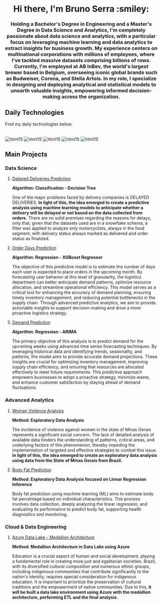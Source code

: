 <h1 align="center">Hi there, I'm Bruno Serra :smiley:</h1>
<h3 align="center">Holding a Bachelor's Degree in Engineering and a Master's Degree in Data Science and Analytics, I'm completely passionate about data science and analytics, with a particular focus on leveraging machine learning and data analytics to extract insights for business growth. My experience centers on multinational corporations with millions of employees, where I've tackled massive datasets comprising billions of rows. Currently, I'm employed at AB InBev, the world's largest brewer based in Belgium, overseeing iconic global brands such as Budweiser, Corona, and Stella Artois. In my role, I specialize in designing and deploying analytical and statistical models to unearth valuable insights, empowering informed decision-making across the organization.</h3>


## Daily Technologies
Find my daily technologies below.
<div style="display:inline_block"><br/>
  <img align="center" alt="html15" src="https://img.shields.io/badge/Python-14354C?style=for-the-badge&logo=python&logoColor=white" />
  <img align="center" alt="html15" src="https://img.shields.io/badge/MySQL-00000F?style=for-the-badge&logo=mysql&logoColor=white" /> 
  <img align="center" alt="html15" src="https://img.shields.io/badge/Microsoft_Azure-0089D6?style=for-the-badge&logo=microsoft-azure&logoColor=white" /> 
  <img align="center" alt="html15" src="https://img.shields.io/badge/MongoDB-4EA94B?style=for-the-badge&logo=mongodb&logoColor=white" /> 
  <img align="center" alt="html15" src="https://img.shields.io/badge/Microsoft_Excel-217346?style=for-the-badge&logo=microsoft-excel&logoColor=white" /> 
</div>

## Main Projects

### Data Science
1. [Delayed Deliveries Prediction](https://github.com/bbucalonserra/delivery-delay-prediction)

   **Algorithm: Classification - Decision Tree**
   
   One of the major problems faced by delivery companies is DELAYED DELIVERIES. **In light of this, the idea emerged to create a predictive analysis using machine learning models to anticipate whether a delivery will be delayed or not based on the data collected from orders.** There are no solid premises regarding the reasons for delays, only that, given that the datasets used are in a snowflake schema, a filter was applied to analyze only motorcyclists, always in the food segment, with delivery status always marked as delivered and order status as finalized.

2. [Order Days Prediction](https://github.com/bbucalonserra/order-days-prediction)
   
   **Algorithm: Regression - XGBoost Regressor**
   
   The objective of this predictive model is to estimate the number of days each user is expected to place orders in the upcoming month. By forecasting user behavior at this level of granularity, the logistics department can better anticipate demand patterns, optimize resource allocation, and streamline operational efficiency. This model serves as a critical tool for enhancing the accuracy of demand planning, ensuring timely inventory management, and reducing potential bottlenecks in the supply chain. Through advanced predictive analytics, we aim to provide actionable insights to support decision-making and drive a more proactive logistics strategy.

3. [Demand Prediction](https://github.com/bbucalonserra/demand-forecasting-and-prediction)

   **Algorithm: Regression - ARIMA**
   
   The primary objective of this analysis is to predict demand for the upcoming weeks using advanced time series forecasting techniques. By leveraging historical data and identifying trends, seasonality, and patterns, the model aims to provide accurate demand projections. These insights are crucial for optimizing inventory management, improving supply chain efficiency, and ensuring that resources are allocated effectively to meet future requirements. This predictive approach empowers businesses to adopt a proactive strategy, minimize waste, and enhance customer satisfaction by staying ahead of demand fluctuations.

### Advanced Analytics

1. [Woman Violence Analysis](https://github.com/bbucalonserra/woman-violence-analysis)

   **Method: Exploratory Data Analysis**
   
   The incidence of violence against women in the state of Minas Gerais represents a significant social concern. The lack of detailed analysis of available data hinders the understanding of patterns, critical areas, and underlying factors of this phenomenon, thereby impeding the implementation of targeted and effective strategies to combat this issue. **In light of this, the idea emerged to create an exploratory data analysis using data from the State of Minas Gerais from Brazil.**
   
2. [Body Fat Prediction](https://github.com/bbucalonserra/body-fat-prediction)

   **Method: Exploratory Data Analysis focused on Linear Regression Inference**
   
   Body fat prediction using machine learning (ML) aims to estimate body fat percentage based on individual characteristics. This process involves data collection, deeply analyzing the linear regression, and evaluating its performance to predict body fat, supporting health diagnostics and monitoring.

### Cloud & Data Engineering

1. [Azure Data Lake - Medallion Architecture](https://github.com/bbucalonserra/azure-data-lake)

   **Method: Medallion Architecture in Data Lake using Azure**
   
   Education is a crucial aspect of human and social development, playing a fundamental role in creating more just and egalitarian societies. Brazil, with its diversified cultural composition and numerous ethnic groups, including indigenous communities that contribute significantly to the nation's identity, requires special consideration for indigenous education. It is important to prioritize the preservation of cultural traditions and the empowerment of native communities. Due to this, **it will be built a data lake environment using Azure with the medallion architecture, performing ETL and the final analysis.**


